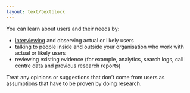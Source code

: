 ```yaml
---
layout: text/textblock
---
```

You can learn about users and their needs by:
- [interviewing](../interviewing-users/) and observing actual or likely users
- talking to people inside and outside your organisation who work with actual or likely users
- reviewing existing evidence (for example, analytics, search logs, call centre data and previous research reports)


Treat any opinions or suggestions that don’t come from users as assumptions that have to be proven by doing research.

